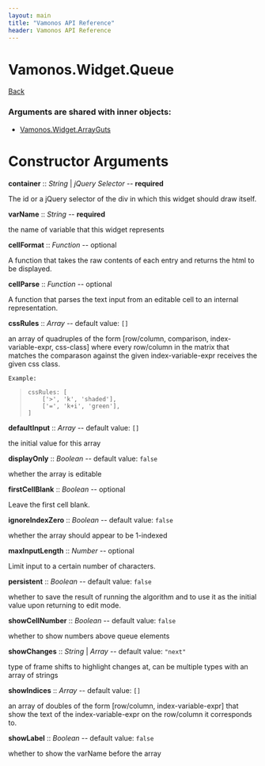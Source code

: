 ```yaml
---
layout: main
title: "Vamonos API Reference"
header: Vamonos API Reference
---
```



Vamonos.Widget.Queue
====================

[Back](index.html)


### Arguments are shared with inner objects:

 * [Vamonos.Widget.ArrayGuts](widget-arrayguts.html)


Constructor Arguments
=====================

**container** :: *String* | *jQuery Selector* -- **required**

The id or a jQuery selector of the div in which this widget should draw itself.



**varName** :: *String* -- **required**

the name of variable that this widget represents



**cellFormat** :: *Function* -- optional

A function that takes the raw contents of each entry and returns the html to be displayed.



**cellParse** :: *Function* -- optional

A function that parses the text input from an editable cell to an internal representation.



**cssRules** :: *Array* -- default value: `[]`

an array of quadruples of the form [row/column, comparison, index-variable-expr, css-class] where every row/column in the matrix that matches the comparason against the given index-variable-expr receives the given css class.

    Example:

>     cssRules: [
>         ['>', 'k', 'shaded'],
>         ['=', 'k+i', 'green'],
>     ]



**defaultInput** :: *Array* -- default value: `[]`

the initial value for this array



**displayOnly** :: *Boolean* -- default value: `false`

whether the array is editable



**firstCellBlank** :: *Boolean* -- optional

Leave the first cell blank.



**ignoreIndexZero** :: *Boolean* -- default value: `false`

whether the array should appear to be 1-indexed



**maxInputLength** :: *Number* -- optional

Limit input to a certain number of characters.



**persistent** :: *Boolean* -- default value: `false`

whether to save the result of running the algorithm and to use it as the initial value upon returning to edit mode.



**showCellNumber** :: *Boolean* -- default value: `false`

whether to show numbers above queue elements



**showChanges** :: *String* | *Array* -- default value: `"next"`

type of frame shifts to highlight changes at, can be multiple types with an array of strings



**showIndices** :: *Array* -- default value: `[]`

an array of doubles of the form [row/column, index-variable-expr] that show the text of the index-variable-expr on the row/column it corresponds to.



**showLabel** :: *Boolean* -- default value: `false`

whether to show the varName before the array



